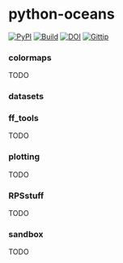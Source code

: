 # python-oceans

[![PyPI](https://badge.fury.io/py/oceans.png)](http://badge.fury.io/py/oceans)
[![Build](https://api.travis-ci.org/pyoceans/python-oceans.png?branch=master)](https://travis-ci.org/pyoceans/python-oceans)
[![DOI](https://zenodo.org/badge/5715/pyoceans/python-oceans.svg)](http://dx.doi.org/10.5281/zenodo.17359)
[![Gittip](http://bottlepy.org/docs/dev/_static/Gittip.png)](https://www.gittip.com/ocefpaf/)

### colormaps
TODO

### datasets

### ff_tools
TODO

### plotting
TODO

### RPSstuff
TODO

### sandbox
TODO
